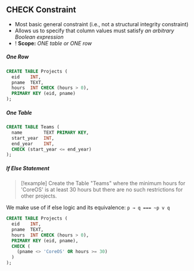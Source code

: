 ## CHECK Constraint

- Most basic general constraint (i.e., not a structural integrity constraint)
- Allows us to specify that column values must satisfy _an arbitrary Boolean expression_
- ! **Scope:** _ONE table or ONE row_

##### One Row

```sql
CREATE TABLE Projects (
  eid    INT,
  pname  TEXT,
  hours  INT CHECK (hours > 0),
  PRIMARY KEY (eid, pname)
);
```

##### One Table

```sql
CREATE TABLE Teams (
  name        TEXT PRIMARY KEY,
  start_year  INT,
  end_year    INT,
  CHECK (start_year <= end_year)
);
```

##### If Else Statement

>[!example]
>Create the Table "Teams" where the minimum hours for 'CoreOS' is at least 30 hours but there are no such restrictions for other projects.

We make use of if else logic and its equivalence: `p → q === ~p v q`

```sql
CREATE TABLE Projects (
  eid    INT,
  pname  TEXT,
  hours  INT CHECK (hours > 0),
  PRIMARY KEY (eid, pname),
  CHECK (
    (pname <> 'CoreOS' OR hours >= 30)
  )
);
```